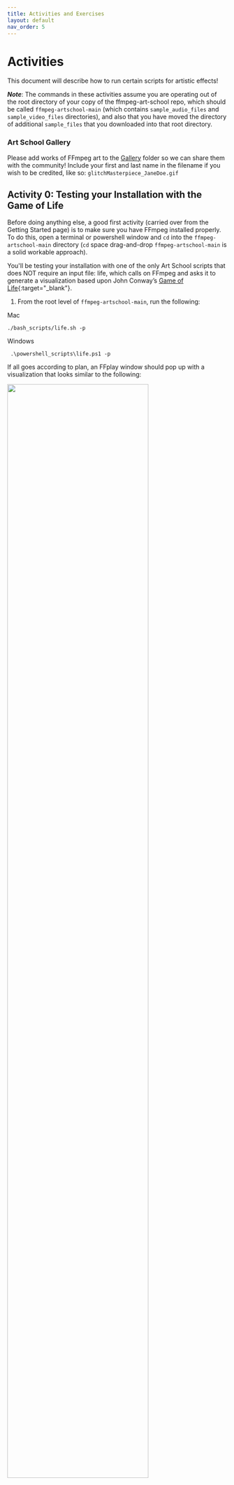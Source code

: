 ```yaml
---
title: Activities and Exercises
layout: default
nav_order: 5
---
```


# Activities

This document will describe how to run certain scripts for artistic effects!

***Note***: The commands in these activities assume you are operating out of the root directory of your copy of the ffmpeg-art-school repo, which should be called `ffmpeg-artschool-main` (which contains `sample_audio_files` and `sample_video_files` directories), and also that you have moved the directory of additional `sample_files` that you downloaded into that root directory.

### Art School Gallery
Please add works of FFmpeg art to the [Gallery](https://drive.google.com/drive/folders/1qATrOpNoNwELoHKTRHSl9reshhqXT-Vt?usp=sharing) folder so we can share them with the community! Include your first and last name in the filename if you wish to be credited, like so: ```glitchMasterpiece_JaneDoe.gif```


## Activity 0: Testing your Installation with the Game of Life

Before doing anything else, a good first activity (carried over from the Getting Started page) is to make sure you have FFmpeg installed properly. To do this, open a terminal or powershell window and `cd` into the `ffmpeg-artschool-main` directory (`cd` space drag-and-drop `ffmpeg-artschool-main` is a solid workable approach).

You'll be testing your installation with one of the only Art School scripts that does NOT require an input file: life, which calls on FFmpeg and asks it to generate a visualization based upon John Conway’s [Game of Life](https://en.wikipedia.org/wiki/Conway%27s_Game_of_Life){:target="\_blank"}.

1. From the root level of `ffmpeg-artschool-main`, run the following:

Mac

```
./bash_scripts/life.sh -p
```

Windows
```
 .\powershell_scripts\life.ps1 -p
```

If all goes according to plan, an FFplay window should pop up with a visualization that looks similar to the following:

<img src="{{ site.baseurl }}/images/life.gif" width="80%">

Congratulations! You're ready to proceed forward. Hit `q` to quit FFplay, and let's move on.

## Activity 1: Normalize/Trim/GIF

From here on out, we'll assume that your terminal or powershell window is still at the root level of `ffmpeg-artschool-main`.

The next set of activities, while not necessarily the most exciting, serve as a good primer to FFmpeg Art School and will help you circumvent any issues you might enocunter when beginning to run various files through the Art School scripts.

### Normalize
Most of the video files that we've provided have been normalized to ProRes/MOV, with a resolution of 640x480, which is easier for a CPU to handle than a large HD or 2K file. However, if you have your own sample files that you'd like to use, it's best to make sure they've been transcoded to ProRes and resized to SD before working with them.

1. Let's start here, with 'normalizing' one of the abnormal sample files we've provided, `fonda.mp4,` a brief clip from Jane Fonda's 1982 classic exercise video.

```
./bash_scripts/proreser.sh -s ./video_files/fonda.mp4 640x480
```

```
.\powershell_scripts\proreser.ps1 -s .\video_files\fonda.mp4 640x480
```
By default, `proreser` will convert your file to ProRes, and by adding the `-s` flag, we're telling the script to save to an output file. By adding `640x480` to the end of the command, we're telling the script to resize the file to 640 pixels by 480 pixels. `proreser` will also remove any audio tracks during this transformation, which may not be ideal for you, but will again help you avoid script fails down the road.

Ta-daah! You've now got a new Quicktime file, `fonda_prores.mov` that should be living alongside the MP4 original.

### Trim
You're loving your new Fonda ProRes file, but after watching it again, you've realized that you'd prefer a shorter, more targeted clip: the group performing jumping jacks (right around the 00:00:07 mark).

1. To make a clip of just this section (00:00:07-00:00:14), we'll use of the Art School `trim` script. Usage is similar and straightforward (a `-s` flag and timestamp in and out points):

```
./bash_scripts/trim.sh -s ./video_files/fonda_prores.mov 00:00:07 00:00:14
```

```
.\powershell_scripts\trim.ps1 -s .\video_files\fonda_prores.mov 00:00:07 00:00:14
```

Now we're cooking! You should see, again alongside your original file, a new trimmed version called `fonda_prores_trim.mov`

### GIF
No Art School experience would be complete without transforming your art into something easily shareable online. For this, we've created a `gif`, a script which will take any input file and turn it into duh, a gif (as with the previous scripts, `gif` does have an optional parameter: 0 results in a more compressed gif; 1 a less compressed, higher quality one).

1. Let's give this a try, making a better looking Fonda crew jumping jack GIF:

```
./bash_scripts/gif.sh -s ./video_files/fonda_prores_trim.mov 1
```

```
.\powershell_scripts\gif.ps1 -s .\video_files\fonda_prores_trim.mov 1
```

With these three scripts working, you should be ready for all the colorful and crazy stuff that follows. Good luck!

## Activity 2: Chromakey and Echo

### Chromakey
The Chromakey effect is used to remove any pixel that is a specific color from a video and turn it transparent. Once the color has been turned transparent the video can be overlayed over another video file and the second file will appear "behind" the removed pixels. The bash script chromakey.sh takes care of the chromakey AND the overlay at once. Let's take it step by step.

1. Find any file in the `video_files` directory that has `greenscreen_` in the name. We'll use `greenscreen_skulls` for the main file. You can use any other video file for the second. We'll use `Cat01.mov` for this example
2. We'll see what it looks like to overlay two files without Chromakey
```
ffmpeg -i ./video_files/Cat01.mov -i ./video_files/greenscreen_diamond_02.mov -c:v prores -filter_complex '[0:v][1:v]overlay,format=yuv422p10le[v]' -map '[v]' -f matroska - | ffplay -
```
3. Well that wasn't very fun! All you'll see is the original greenscreen video. This is just to prove that you can't overlay files with out the chromakey filter.
4. Now we'll see what it looks like to remove the green in the main file with with the following command
```
ffmpeg -i ./video_files/greenscreen_diamond_02.mov -c:v prores -filter_complex 'chromakey=0x00FF00:0.4:0.1' -f matroska - | ffplay -
```
5. You should see that the green has all been removed. The black that's leftover is a special black. It's not actually a black pixel, but an absence of any video data at all! Now see what it looks like when we perform the overlay after chromakeying with the following command:
```
ffmpeg -i ./video_files/Cat01.mov -i ./video_files/greenscreen_diamond_02.mov -c:v prores -filter_complex '[1:v]chromakey=0x00FF00:0.4:0.1[1v];[0:v][1v]overlay,format=yuv422p10le[v]' -map '[v]' -f matroska - | ffplay -
```
6. Congrats! You've now chromakeyed a file and overlayed over another file! The script `chromakey.sh` will do this for you automatically, with many extra options. It will also automatically resize the files so that their dimensions match.

### Echo
This echo effect is based off [a classic tape echo effect](https://www.youtube.com/watch?v=y3Whi-g-0A0) for audio. It adds decaying repetitions to an input file. When using this effect make sure to use an effects with big sweeping motions (like dancers!) for the best results. For this example we'll use `retrodancers.mov`

1. Run the default echo effects on RetroDancer.mov with the following command
```
./bash_scripts/echo.sh -p ./video_files/retrodancers.mov
```

2. For the sake of clarity, this is the same as running this command, which shows all the default arguments used (0.2 second echo, Level 2 trails, Blend mode 1)
```
./bash_scripts/echo.sh -p ./video_files/retrodancers.mov 0.2 2 1
```
3. Now let's adjust the time of the echo. We can set it to a much shorter time with more trails for a more washy effect:
```
./bash_scripts/echo.sh -p ./video_files/retrodancers.mov 0.05 5 1
```
4. The fun really starts when we try different blend modes. Let's do the same short delay time with heavy trails, but using the Pheonix blend mode, which is mode 3
```
./bash_scripts/echo.sh -p ./video_files/retrodancers.mov 0.05 5 3
```
5. We can make it even crazier with the XOR blend mode: 5
```
./bash_scripts/echo.sh -p ./video_files/retrodancers.mov 0.05 5 7
```
6. XOR mode is wild! But we can actually make it a bit more interesting by really slowing down the delay time and reducing the trails. Let's try that
```
./bash_scripts/echo.sh -p ./video_files/retrodancers.mov 0.5 3 7
```
7. Now you've seen some of what echo can do, try experimenting!

## Activity 3: Bitplane, Blend, Zoom/Scroll

### Bitplane
This one is based on the QCTools bitplane visualization, which “binds” the bit position of the Y, U, and V planes of a video file using FFmpeg’s lutyuv filter. This script has  randomness built right into it, yielding different, often colorful results, each time you run it.

1. Let's start here, with a totally random call:
```
./bash_scripts/bitplane.sh -p ./video_files/jumpinjackflash.mov
```
2. Let's test this, by playing Jumpin' Jack Flash but visualizing ONLY the 2 bitplane of the Y channel:
```
./bash_scripts/bitplane.sh -p ./video_files/jumpinjackflash.mov 2 -1 -1
```
You can see how this plays out, with a black and white, fairly blocky image as a result (remember: in this kind of YUV video, the lower bits are "more significant," meaning they contain more image data and serve as the foundational building blocks of your digital image).
Returning to a random run, you should be able to see in your terminal window another fun aspect of this script: it prints out the Y, U, and V values that were either randomly chosen or hand-selected.
```
*******START FFPLAY COMMANDS*******
Y: 5
U: 9
V: 10
```
The idea here is that you can run the script over and over (`q` is a good way to quit FFplay between runs) and when you end up with a video that most suits your artistic temperament, you can easily swap out the `-p` flag for a `-s`.
3. Do this and save your favorite file for our next activity, Zoom/Flip/Scroll.
```
./bash_scripts/bitplane.sh -s ./video_files/jumpinjackflash.mov FAVORITE_Y FAVORITE_U FAVORITE_V
```

### Zoom/Flip/Scroll
A play on the Line 21 closed caption extraction tool sccyou, zoom/flip/scroller takes a single line of video, zooms in extra close, flips it on its axis, and scrolls up vertically. Designed to visualize and analyze closed captioning information, which lives at the tippy top of the video raster, this re-purposing generates results unlike any other. And, as with bitplane, zoomflipscroller defaults to a randomly selected line (between 1-350) but will also accept a user-specified input.

1. Let's start with the original intention for this code, visualizing the closed captions in Jumpin' Jack Flash. Note: it's confusing, but "line 21" captions typically live around lines 1 or 2 in a digital video (the "21" refers to an analog space):
```
./bash_scripts/zoomflipscroller.sh -p ./video_files/jumpinjackflash.mov 1
```
It's fun to be able to see captions in this way, and it helps us understand how this digital information gets "read" and transformed into text, but it's also worth checking out what other lines of video look like this close up.
2. So let's try the script one more time, on the same video, but let's let zoom/flip/scroller randomly choose a line for us:
```
./bash_scripts/zoomflipscroller.sh -p ./video_files/jumpinjackflash.mov
```
To us, this results in video that has a distinct modern art vibe; it's all color and lines and weird squiggly shapes.
3. But what might be even MORE FUN is to try it out on our bitplaned Jumpin' Jack Flash:
```
./bash_scripts/zoomflipscroller.sh -p ./video_files/jumpinjackflash_bitplane.mov
```

What kinds of results did you get, and did you dig them?

## Activity 4: Tblend | Pseudocolor | Showcqt + Displace


1. Find ```bloodmoon_a.mov``` and ```bloodmoon_b.mov``` in the ```video_files``` directory.
2. Use tblend’s difference128 filter and hstack to compare these two similar videos and see if the bad frame/s jump out from behind the gray.
```
ffmpeg -i ./video_files/bloodmoon_a.mov -i ./video_files/bloodmoon_b.mov -filter_complex "[0:v:0]tblend=all_mode=difference128[a];[1:v:0]tblend=all_mode=difference128[b];[a][b]hstack[out]" -map [out] -f nut -c:v rawvideo - | ffplay -
```
3. Now lets make some illegal art. To try out tblend.sh, let's use vividlight mode and with ```bloodmoon_b.mov``` in the sample videos folder:
```
./bash_scripts/tblend.sh -s ./video_files/bloodmoon_b.mov vividlight
```

4. For educational purposes, we'll check out just how illegal the video we made is, using signalstats brng option:
```
ffplay ./video_files/bloodmoon_b_tblend_vividlight.mov -vf signalstats="out=brng:color=turquoise"
```

5. Now let's use tblend to have fun with the output file, ```bloodmoon_b_tblend_vividlight.mov``` using xor mode:
```
./bash_scripts/tblend.sh -s ./video_files/bloodmoon_b_tblend_vividlight.mov xor
```
6. Change things up and use ```audioviz.sh``` with your new output file ```bloodmoon_b_tblend_vividlight_tblend_xor.mov```!(
  * **Note**: if copy/pasting, keep in mind that your final video might be named differently if you used other blend modes than those mentioned above).
```
./bash_scripts/audioviz.sh -s ./audio_files/cage_harmonies.mp3 ./video_files/bloodmoon_b_tblend_xor_blend.mov
```
  * Audioviz.sh outputs to the location of input 1 (so, wherever the audio file lives), let's play it!

```ffplay ./audio_files/age_harmonies_audioviz.mov```

7. Additionally, you can use your illegal art to play with ```pseudocolor.sh```, and make things more interesting by adjusting the `eq` or YUV thresholds in that script (I reccommend making a copy of it first and working on your copy). Example:
```
filter_string="eq=brightness=0.1:saturation=5,pseudocolor='if(between(val,ymax*0.75,amax),lerp(ymin*10,ymax,(val-ymax)/(amax-ymax)),-2):if(between(val,ymax*0.75,amax),lerp(umax,umin*10,(val-ymax)/(amax-ymax)),-2):if(between(val,ymax*0.75,amax),lerp(vmin*5,vmax,(val-ymax)/(amax-ymax)),-2):-2'"
```

**Neato!**
